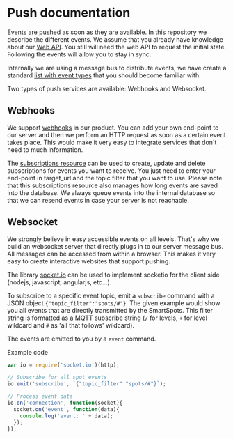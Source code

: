 Push documentation
==================
Events are pushed as soon as they are available. In this repository we describe the different events. We assume that you already have knowledge about our [Web API](https://github.com/intellifi-nl/doc-webapi). You still will need the web API to request the initial state. Following the events will allow you to stay in sync.

Internally we are using a message bus to distribute events, we have create a standard [list with event types](mqtt_topics.md) that you should become familiar with.

Two types of push services are available: Webhooks and Websocket.

Webhooks
--------

We support [webhooks](http://en.wikipedia.org/wiki/Webhook) in our product. You can add your own end-point to our server and then we perform an HTTP request as soon as a certain event takes place. This would make it very easy to integrate services that don't need to much information.

The [subscriptions resource](https://github.com/intellifi-nl/webapi-doc/blob/master/resources.md#subscriptions) can be used to create, update and delete subscriptions for events you want to receive. You just need to enter your end-point in target_url and the topic filter that you want to use. Please note that this subscriptions resource also manages how long events are saved into the database. We always queue events into the internal database so that we can resend events in case your server is not reachable.

Websocket
---------

We strongly believe in easy accessible events on all levels. That's why we build an websocket server that directly plugs in to our server message bus. All messages can be accessed from within a browser. This makes it very easy to create interactive websites that support pushing.

The library [socket.io](http://socket.io/) can be used to implement socketio for the client side (nodejs, javascript, angularjs, etc...).

To subscribe to a specific event topic, emit a `subscribe` command with a JSON object `{"topic_filter":"spots/#"}`. The given example would show you all events that are directly transmitted by the SmartSpots. This filter string is formatted as a MQTT subscribe string (`/` for levels, `+` for level wildcard and `#` as 'all that follows' wildcard).

The events are emitted to you by a `event` command.

Example code
```javascript
var io = require('socket.io')(http);

// Subscribe for all spot events
io.emit('subscribe', `{"topic_filter":"spots/#"}`);

// Process event data
io.on('connection', function(socket){
  socket.on('event', function(data){
    console.log('event: ' + data);
  });
});
```
